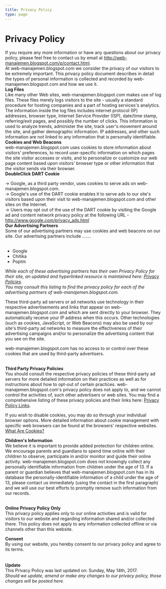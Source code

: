 ```yaml
---
title: Privacy Policy
type: page
---
```



<link rel="stylesheet" href="https://raw.githack.com/dimaslanjaka/Web-Manajemen/master/css/all.css" />
<h1>Privacy Policy <i class="fas fa-shield-alt"></i></h1>
 If you require any more information or have any questions about our privacy policy, please feel free to contact us by email at <a href="http://web-manajemen.blogspot.com/p/contact.html">http://web-manajemen.blogspot.com/p/contact.html</a>.<br />
 At web-manajemen.blogspot.com we consider the privacy of our visitors to be extremely important. This privacy policy document describes in detail the types of personal information is collected and recorded by web-manajemen.blogspot.com and how we use it. <br />
 <b>Log Files</b><br /> Like many other Web sites, web-manajemen.blogspot.com makes use of log files. These files merely logs visitors to the site - usually a standard procedure for hosting companies and a part of hosting services's analytics. The information inside the log files includes internet protocol (IP) addresses, browser type, Internet Service Provider (ISP), date/time stamp, referring/exit pages, and possibly the number of clicks. This information is used to analyze trends, administer the site, track user's movement around the site, and gather demographic information. IP addresses, and other such information are not linked to any information that is personally identifiable. <br />
 <b>Cookies and Web Beacons</b><br />web-manajemen.blogspot.com uses cookies to store information about visitors' preferences, to record user-specific information on which pages the site visitor accesses or visits, and to personalize or customize our web page content based upon visitors' browser type or other information that the visitor sends via their browser. <br />
 <b>DoubleClick DART Cookie</b><br />

 → Google, as a third party vendor, uses cookies to serve ads on web-manajemen.blogspot.com.<br />
 → Google's use of the DART cookie enables it to serve ads to our site's visitors based upon their visit to web-manajemen.blogspot.com and other sites on the Internet. <br />
 → Users may opt out of the use of the DART cookie by visiting the Google ad and content network privacy policy at the following URL - <a href="http://www.google.com/privacy_ads.html" title="Opt out of the Dart Cookie">http://www.google.com/privacy_ads.html</a> <br />
 <b>Our Advertising Partners</b><br />
  Some of our advertising partners may use cookies and web beacons on our site. Our advertising partners include ....... <br />
 <br />
 <ul>
 <li>Google</li>
 <li>Chitika</li>
 <li>Poptm</li>
 </ul>
 <em>While each of these advertising partners has their own Privacy Policy for their site, an updated and hyperlinked resource is maintained here: <a href="/p/privacy.html">Privacy Policies</a>.<br />
 You may consult this listing to find the privacy policy for each of the advertising partners of web-manajemen.blogspot.com.</em><br />

 These third-party ad servers or ad networks use technology in their respective advertisements and links that appear on web-manajemen.blogspot.com and which are sent directly to your browser. They automatically receive your IP address when this occurs. Other technologies (such as cookies, JavaScript, or Web Beacons) may also be used by our site's third-party ad networks to measure the effectiveness of their advertising campaigns and/or to personalize the advertising content that you see on the site. <br />

 web-manajemen.blogspot.com has no access to or control over these cookies that are used by third-party advertisers. <br />

 <br />
 <b>Third Party Privacy Policies</b><br />
 You should consult the respective privacy policies of these third-party ad servers for more detailed information on their practices as well as for instructions about how to opt-out of certain practices. web-manajemen.blogspot.com's privacy policy does not apply to, and we cannot control the activities of, such other advertisers or web sites. You may find a comprehensive listing of these privacy policies and their links here: <a href="https://safety.google/" title="Privacy Policy Links">Privacy Policy Links</a>.<br />

 If you wish to disable cookies, you may do so through your individual browser options. More detailed information about cookie management with specific web browsers can be found at the browsers' respective websites. <a href="http://www.privacypolicyonline.com/what-are-cookies" rel="nofollow noopener">What Are Cookies?</a><br />


 <strong>Children's Information</strong><br />We believe it is important to provide added protection for children online. We encourage parents and guardians to spend time online with their children to observe, participate in and/or monitor and guide their online activity. web-manajemen.blogspot.com does not knowingly collect any personally identifiable information from children under the age of 13.  If a parent or guardian believes that web-manajemen.blogspot.com has in its database the personally-identifiable information of a child under the age of 13, please contact us immediately (using the contact in the first paragraph) and we will use our best efforts to promptly remove such information from our records.

 <br />
 <b>Online Privacy Policy Only</b><br />
 This privacy policy applies only to our online activities and is valid for visitors to our website and regarding information shared and/or collected there.
 This policy does not apply to any information collected offline or via channels other than this website.<br />

 <b>Consent</b><br />
 By using our website, you hereby consent to our privacy policy and agree to its terms.
 <br />
 <br /><br /><b>Update</b><br />This Privacy Policy was last updated on: Sunday, May 14th, 2017.
 <i class="fas fa-shield-alt"></i>
 <br /><em>Should we update, amend or make any changes to our privacy policy, those changes will be posted here.</em>